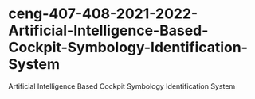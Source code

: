 # ceng-407-408-2021-2022-Artificial-Intelligence-Based-Cockpit-Symbology-Identification-System
Artificial Intelligence Based Cockpit Symbology Identification System
